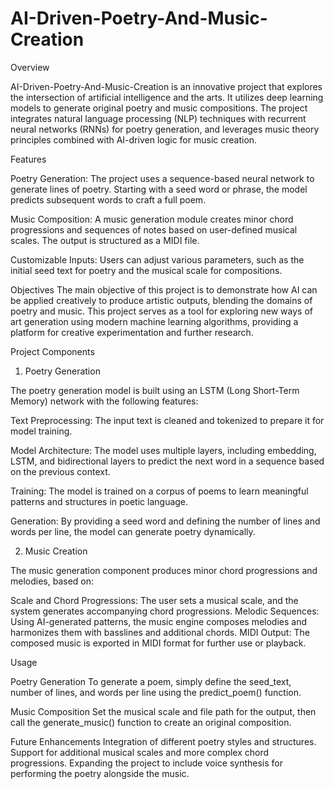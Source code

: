 # AI-Driven-Poetry-And-Music-Creation

Overview

AI-Driven-Poetry-And-Music-Creation is an innovative project that explores the intersection of artificial intelligence and the arts. It utilizes deep learning models to generate original poetry and music compositions. The project integrates natural language processing (NLP) techniques with recurrent neural networks (RNNs) for poetry generation, and leverages music theory principles combined with AI-driven logic for music creation.

Features

Poetry Generation: The project uses a sequence-based neural network to generate lines of poetry. Starting with a seed word or phrase, the model predicts subsequent words to craft a full poem.

Music Composition: A music generation module creates minor chord progressions and sequences of notes based on user-defined musical scales. The output is structured as a MIDI file.

Customizable Inputs: Users can adjust various parameters, such as the initial seed text for poetry and the musical scale for compositions.

Objectives
The main objective of this project is to demonstrate how AI can be applied creatively to produce artistic outputs, blending the domains of poetry and music. This project serves as a tool for exploring new ways of art generation using modern machine learning algorithms, providing a platform for creative experimentation and further research.

Project Components
1. Poetry Generation

The poetry generation model is built using an LSTM (Long Short-Term Memory) network with the following features:

Text Preprocessing: The input text is cleaned and tokenized to prepare it for model training.

Model Architecture: The model uses multiple layers, including embedding, LSTM, and bidirectional layers to predict the next word in a sequence based on the previous context.

Training: The model is trained on a corpus of poems to learn meaningful patterns and structures in poetic language.

Generation: By providing a seed word and defining the number of lines and words per line, the model can generate poetry dynamically.

2. Music Creation

The music generation component produces minor chord progressions and melodies, based on:

Scale and Chord Progressions: The user sets a musical scale, and the system generates accompanying chord progressions.
Melodic Sequences: Using AI-generated patterns, the music engine composes melodies and harmonizes them with basslines and additional chords.
MIDI Output: The composed music is exported in MIDI format for further use or playback.

Usage

Poetry Generation
To generate a poem, simply define the seed_text, number of lines, and words per line using the predict_poem() function.

Music Composition
Set the musical scale and file path for the output, then call the generate_music() function to create an original composition.

Future Enhancements
Integration of different poetry styles and structures.
Support for additional musical scales and more complex chord progressions.
Expanding the project to include voice synthesis for performing the poetry alongside the music.
